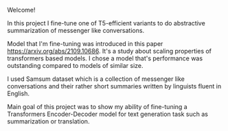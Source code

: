 Welcome!

In this project I fine-tune one of T5-efficient variants to do abstractive summarization of messenger like conversations. 

Model that I'm fine-tuning was introduced in this paper https://arxiv.org/abs/2109.10686. It's a study about scaling properties of transformers based models. 
I chose a model that's performance was outstanding compared to models of similar size.

I used Samsum dataset which is a collection of messenger like conversations and their rather short summaries written by linguists fluent in English.

Main goal of this project was to show my ability of fine-tuning a Transformers Encoder-Decoder model for text generation task such as summarization or translation.
